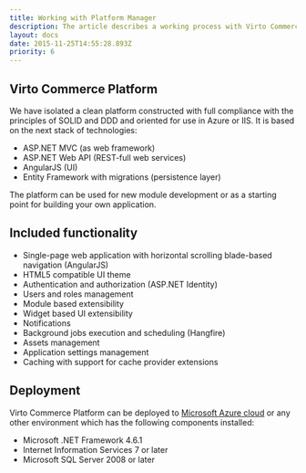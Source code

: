 ```yaml
---
title: Working with Platform Manager
description: The article describes a working process with Virto Commerce Platform Manager
layout: docs
date: 2015-11-25T14:55:28.893Z
priority: 6
---
```

## Virto Commerce Platform

We have isolated a clean platform constructed with full compliance with the principles of SOLID and DDD and oriented for use in Azure or IIS. It is based on the next stack of technologies:

* ASP.NET MVC (as web framework)
* ASP.NET Web API (REST-full web services)
* AngularJS (UI)
* Entity Framework with migrations (persistence layer)

The platform can be used for new module development or as a starting point for building your own application.

## Included functionality

* Single-page web application with horizontal scrolling blade-based navigation (AngularJS)
* HTML5 compatible UI theme
* Authentication and authorization (ASP.NET Identity)
* Users and roles management
* Module based extensibility
* Widget based UI extensibility
* Notifications
* Background jobs execution and scheduling (Hangfire)
* Assets management
* Application settings management
* Caching with support for cache provider extensions

## Deployment

Virto Commerce Platform can be deployed to <a class="crosslink" href="https://virtocommerce.com/ecommerce-hosting" target="_blank">Microsoft Azure cloud</a> or any other environment which has the following components installed:

* Microsoft .NET Framework 4.6.1
* Internet Information Services 7 or later
* Microsoft SQL Server 2008 or later
